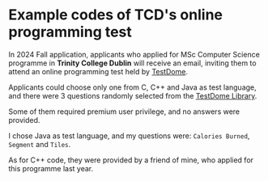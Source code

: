 # Example codes of TCD's online programming test
In 2024 Fall application, applicants who applied for MSc Computer Science programme in **Trinity College Dublin** will receive an email, inviting them to attend an online programming test held by [TestDome](https://www.testdome.com/).

Applicants could choose only one from C, C++ and Java as test language, and there were 3 questions randomly selected from the [TestDome Library](https://www.testdome.com/library?page=1).

Some of them required premium user privilege, and no answers were provided.

I chose Java as test language, and my questions were: `Calories Burned`, `Segment` and `Tiles`.

As for C++ code, they were provided by a friend of mine, who applied for this programme last year.
